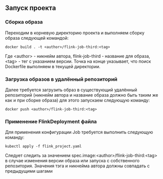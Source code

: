 ## Запуск проекта
### Сборка образа
Переходим в корневую директорию проекта и выполняем сборку образа следующей командой:
```
docker build . -t <author>/flink-job-third:<tag>
```
Где \<author\> - никнейм автора, flink-job-third - название для образа, \<tag\> - тег с указанием версии. Точка на конце указывает, что поиск Dockerfile выполняем в текущей директории.

### Загрузка образов в удалённый репозиторий
Далее требуется загрузить образ в существующий удалённый репозиторий (никнейм автора и название образа должно быть таким же как и при сборке образа) для этого запускаем следующую команду:
```
docker push <author>/flink-job-third:<tag>
```

### Применение FlinkDeployment файла 
Для применения конфигурации Job требуется выполнить следующую команду:
```
kubectl apply -f flink_project.yaml
```
Следует следить за значением spec.image:\<author\>/flink-job-third:\<tag\> в случае изменения версии образа или запуска с собственного репозитория. 
Значения тэга и никнейма автора должны совпадать с предыдущими шагами
